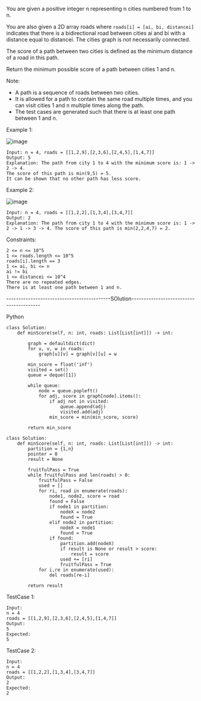 You are given a positive integer n representing n cities numbered from 1 to n. 

You are also given a 2D array roads where ```roads[i] = [ai, bi, distancei]``` indicates that there is a bidirectional road between cities ai and bi with a distance equal to distancei. 
The cities graph is not necessarily connected.

The score of a path between two cities is defined as the minimum distance of a road in this path.

Return the minimum possible score of a path between cities 1 and n.

Note:

 - A path is a sequence of roads between two cities.
 - It is allowed for a path to contain the same road multiple times, and you can visit cities 1 and n multiple times along the path.
 - The test cases are generated such that there is at least one path between 1 and n.
 

Example 1:

![image](https://user-images.githubusercontent.com/22728867/226805043-ff5ddb3f-dde0-4abb-b18e-66184d474d58.png)

```
Input: n = 4, roads = [[1,2,9],[2,3,6],[2,4,5],[1,4,7]]
Output: 5
Explanation: The path from city 1 to 4 with the minimum score is: 1 -> 2 -> 4. 
The score of this path is min(9,5) = 5.
It can be shown that no other path has less score.
```

Example 2:

![image](https://user-images.githubusercontent.com/22728867/226805074-e0e2635d-7c5a-490a-a708-e19ef9a9a369.png)

```
Input: n = 4, roads = [[1,2,2],[1,3,4],[3,4,7]]
Output: 2
Explanation: The path from city 1 to 4 with the minimum score is: 1 -> 2 -> 1 -> 3 -> 4. The score of this path is min(2,2,4,7) = 2.
``` 

Constraints:
```
2 <= n <= 10^5
1 <= roads.length <= 10^5
roads[i].length == 3
1 <= ai, bi <= n
ai != bi
1 <= distancei <= 10^4
There are no repeated edges.
There is at least one path between 1 and n.
```



-------------------------------------------SOlution----------------------------------------

Python

```
class Solution:
    def minScore(self, n: int, roads: List[List[int]]) -> int:
        
        graph = defaultdict(dict)
        for u, v, w in roads:
            graph[u][v] = graph[v][u] = w
        
        min_score = float('inf')
        visited = set()
        queue = deque([1])

        while queue:
            node = queue.popleft()
            for adj, score in graph[node].items():
                if adj not in visited:
                    queue.append(adj)
                    visited.add(adj)
                min_score = min(min_score, score)
                
        return min_score
```

```
class Solution:
    def minScore(self, n: int, roads: List[List[int]]) -> int:
        partition = {1,n}
        pointer = 0
        result = None
        
        fruitfulPass = True
        while fruitfulPass and len(roads) > 0:
            fruitfulPass = False
            used = []
            for ri, road in enumerate(roads):
                node1, node2, score = road
                found = False
                if node1 in partition:
                    nodeX = node2
                    found = True
                elif node2 in partition:
                    nodeX = node1
                    found = True
                if found:
                    partition.add(nodeX)
                    if result is None or result > score:
                        result = score
                    used += [ri]
                    fruitfulPass = True
            for i,re in enumerate(used):
                del roads[re-i]
        
        return result

```

TestCase 1:
```
Input:
n = 4
roads = [[1,2,9],[2,3,6],[2,4,5],[1,4,7]]
Output:
5
Expected:
5
```

TestCase 2:
```
Input:
n = 4
roads = [[1,2,2],[1,3,4],[3,4,7]]
Output:
2
Expected:
2
```
